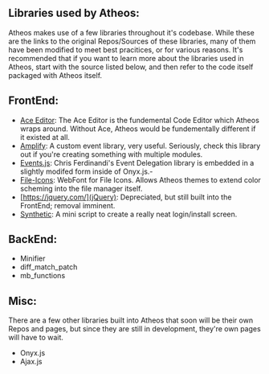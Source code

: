 ## Libraries used by Atheos:

Atheos makes use of a few libraries throughout it's codebase. While these are the links to the original Repos/Sources of these libraries, many of them have been modified to meet best pracitices, or for various reasons. It's recommended that if you want to learn more about the libraries used in Atheos, start with the source listed below, and then refer to the code itself packaged with Atheos itself.

## FrontEnd:
- [Ace Editor](https://ace.c9.io/): The Ace Editor is the fundemental Code Editor which Atheos wraps around. Without Ace, Atheos would be fundementally different if it existed at all.
- [Amplify](http://amplifyjs.com/): A custom event library, very useful. Seriously, check this library out if you're creating something with multiple modules.
- [Events.js](https://github.com/cferdinandi/events): Chris Ferdinandi's Event Delegation library is embedded in a slightly modifed form inside of Onyx.js.- 
- [File-Icons](https://github.com/websemantics/file-icons-js): WebFont for File Icons. Allows Atheos themes to extend color scheming into the file manager itself.
- [https://jquery.com/](jQuery): Depreciated, but still built into the FrontEnd; removal imminent.
- [Synthetic](https://github.com/HLSiira/Synthetic): A mini script to create a really neat login/install screen.


## BackEnd:
- Minifier
- diff_match_patch
- mb_functions



## Misc:
There are a few other libraries built into Atheos that soon will be their own Repos and pages, but since they are still in development, they're own pages will have to wait.
- Onyx.js
- Ajax.js